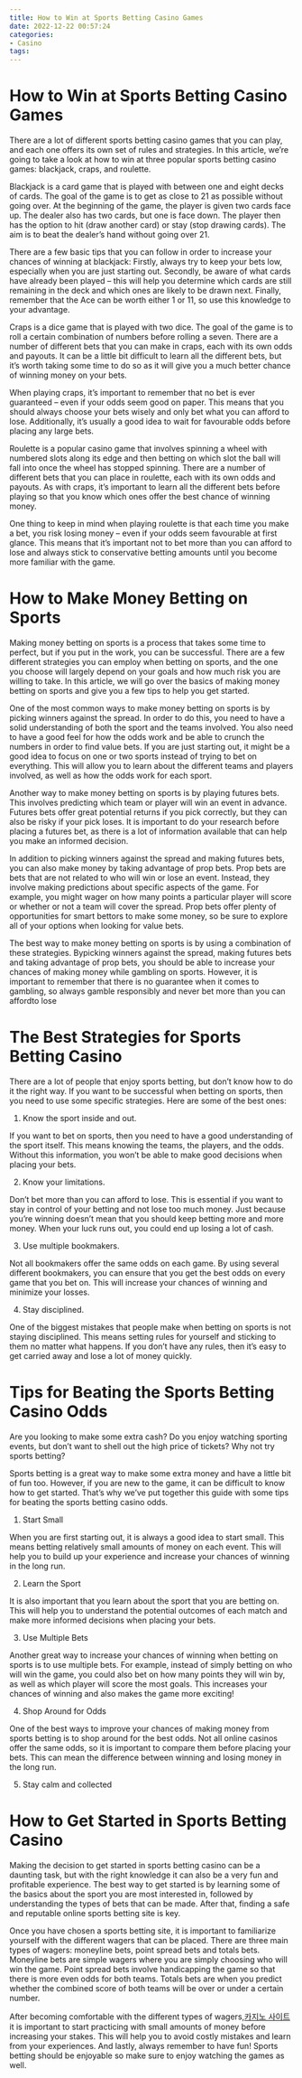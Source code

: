 ```yaml
---
title: How to Win at Sports Betting Casino Games
date: 2022-12-22 00:57:24
categories:
- Casino
tags:
---
```



#  How to Win at Sports Betting Casino Games

There are a lot of different sports betting casino games that you can play, and each one offers its own set of rules and strategies. In this article, we’re going to take a look at how to win at three popular sports betting casino games: blackjack, craps, and roulette.

Blackjack is a card game that is played with between one and eight decks of cards. The goal of the game is to get as close to 21 as possible without going over. At the beginning of the game, the player is given two cards face up. The dealer also has two cards, but one is face down. The player then has the option to hit (draw another card) or stay (stop drawing cards). The aim is to beat the dealer’s hand without going over 21.

There are a few basic tips that you can follow in order to increase your chances of winning at blackjack: Firstly, always try to keep your bets low, especially when you are just starting out. Secondly, be aware of what cards have already been played – this will help you determine which cards are still remaining in the deck and which ones are likely to be drawn next. Finally, remember that the Ace can be worth either 1 or 11, so use this knowledge to your advantage.

Craps is a dice game that is played with two dice. The goal of the game is to roll a certain combination of numbers before rolling a seven. There are a number of different bets that you can make in craps, each with its own odds and payouts. It can be a little bit difficult to learn all the different bets, but it’s worth taking some time to do so as it will give you a much better chance of winning money on your bets.

When playing craps, it’s important to remember that no bet is ever guaranteed – even if your odds seem good on paper. This means that you should always choose your bets wisely and only bet what you can afford to lose. Additionally, it’s usually a good idea to wait for favourable odds before placing any large bets.

Roulette is a popular casino game that involves spinning a wheel with numbered slots along its edge and then betting on which slot the ball will fall into once the wheel has stopped spinning. There are a number of different bets that you can place in roulette, each with its own odds and payouts. As with craps, it’s important to learn all the different bets before playing so that you know which ones offer the best chance of winning money.

One thing to keep in mind when playing roulette is that each time you make a bet, you risk losing money – even if your odds seem favourable at first glance. This means that it’s important not to bet more than you can afford to lose and always stick to conservative betting amounts until you become more familiar with the game.

#  How to Make Money Betting on Sports

Making money betting on sports is a process that takes some time to perfect, but if you put in the work, you can be successful. There are a few different strategies you can employ when betting on sports, and the one you choose will largely depend on your goals and how much risk you are willing to take. In this article, we will go over the basics of making money betting on sports and give you a few tips to help you get started.

One of the most common ways to make money betting on sports is by picking winners against the spread. In order to do this, you need to have a solid understanding of both the sport and the teams involved. You also need to have a good feel for how the odds work and be able to crunch the numbers in order to find value bets. If you are just starting out, it might be a good idea to focus on one or two sports instead of trying to bet on everything. This will allow you to learn about the different teams and players involved, as well as how the odds work for each sport.

Another way to make money betting on sports is by playing futures bets. This involves predicting which team or player will win an event in advance. Futures bets offer great potential returns if you pick correctly, but they can also be risky if your pick loses. It is important to do your research before placing a futures bet, as there is a lot of information available that can help you make an informed decision.

In addition to picking winners against the spread and making futures bets, you can also make money by taking advantage of prop bets. Prop bets are bets that are not related to who will win or lose an event. Instead, they involve making predictions about specific aspects of the game. For example, you might wager on how many points a particular player will score or whether or not a team will cover the spread. Prop bets offer plenty of opportunities for smart bettors to make some money, so be sure to explore all of your options when looking for value bets.

The best way to make money betting on sports is by using a combination of these strategies. Bypicking winners against the spread, making futures bets and taking advantage of prop bets, you should be able to increase your chances of making money while gambling on sports. However, it is important to remember that there is no guarantee when it comes to gambling, so always gamble responsibly and never bet more than you can affordto lose

#  The Best Strategies for Sports Betting Casino

There are a lot of people that enjoy sports betting, but don’t know how to do it the right way. If you want to be successful when betting on sports, then you need to use some specific strategies. Here are some of the best ones:

1. Know the sport inside and out.

If you want to bet on sports, then you need to have a good understanding of the sport itself. This means knowing the teams, the players, and the odds. Without this information, you won’t be able to make good decisions when placing your bets.

2. Know your limitations.

Don’t bet more than you can afford to lose. This is essential if you want to stay in control of your betting and not lose too much money. Just because you’re winning doesn’t mean that you should keep betting more and more money. When your luck runs out, you could end up losing a lot of cash.

3. Use multiple bookmakers.

Not all bookmakers offer the same odds on each game. By using several different bookmakers, you can ensure that you get the best odds on every game that you bet on. This will increase your chances of winning and minimize your losses.

4. Stay disciplined.

One of the biggest mistakes that people make when betting on sports is not staying disciplined. This means setting rules for yourself and sticking to them no matter what happens. If you don’t have any rules, then it’s easy to get carried away and lose a lot of money quickly.

#  Tips for Beating the Sports Betting Casino Odds

Are you looking to make some extra cash? Do you enjoy watching sporting events, but don’t want to shell out the high price of tickets? Why not try sports betting?

Sports betting is a great way to make some extra money and have a little bit of fun too. However, if you are new to the game, it can be difficult to know how to get started. That’s why we’ve put together this guide with some tips for beating the sports betting casino odds.

1. Start Small

When you are first starting out, it is always a good idea to start small. This means betting relatively small amounts of money on each event. This will help you to build up your experience and increase your chances of winning in the long run.

2. Learn the Sport

It is also important that you learn about the sport that you are betting on. This will help you to understand the potential outcomes of each match and make more informed decisions when placing your bets.

3. Use Multiple Bets

Another great way to increase your chances of winning when betting on sports is to use multiple bets. For example, instead of simply betting on who will win the game, you could also bet on how many points they will win by, as well as which player will score the most goals. This increases your chances of winning and also makes the game more exciting!

4. Shop Around for Odds

One of the best ways to improve your chances of making money from sports betting is to shop around for the best odds. Not all online casinos offer the same odds, so it is important to compare them before placing your bets. This can mean the difference between winning and losing money in the long run.

5. Stay calm and collected


#  How to Get Started in Sports Betting Casino

Making the decision to get started in sports betting casino can be a daunting task, but with the right knowledge it can also be a very fun and profitable experience. The best way to get started is by learning some of the basics about the sport you are most interested in, followed by understanding the types of bets that can be made. After that, finding a safe and reputable online sports betting site is key.

Once you have chosen a sports betting site, it is important to familiarize yourself with the different wagers that can be placed. There are three main types of wagers: moneyline bets, point spread bets and totals bets. Moneyline bets are simple wagers where you are simply choosing who will win the game. Point spread bets involve handicapping the game so that there is more even odds for both teams. Totals bets are when you predict whether the combined score of both teams will be over or under a certain number.

After becoming comfortable with the different types of wagers,[카지노 사이트](https://choegocasino.com/) it is important to start practicing with small amounts of money before increasing your stakes. This will help you to avoid costly mistakes and learn from your experiences. And lastly, always remember to have fun! Sports betting should be enjoyable so make sure to enjoy watching the games as well.
